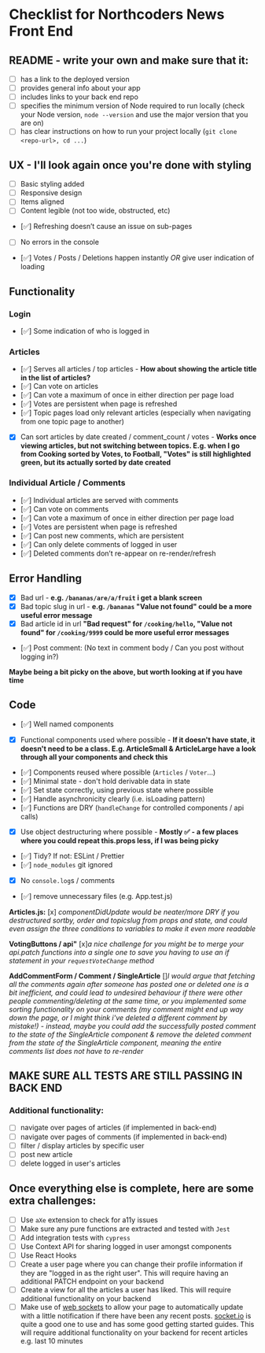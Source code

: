 # Checklist for Northcoders News Front End

## README - write your own and make sure that it:

- [ ] has a link to the deployed version
- [ ] provides general info about your app
- [ ] includes links to your back end repo
- [ ] specifies the minimum version of Node required to run locally (check your Node version, `node --version` and use the major version that you are on)
- [ ] has clear instructions on how to run your project locally (`git clone <repo-url>, cd ...`)

## UX - I'll look again once you're done with styling

- [ ] Basic styling added
- [ ] Responsive design
- [ ] Items aligned
- [ ] Content legible (not too wide, obstructed, etc)
- [✅] Refreshing doesn’t cause an issue on sub-pages
- [ ] No errors in the console
- [✅] Votes / Posts / Deletions happen instantly _OR_ give user indication of loading

## Functionality

### Login

- [✅] Some indication of who is logged in

### Articles

- [✅] Serves all articles / top articles - **How about showing the article title in the list of articles?**
- [✅] Can vote on articles
- [✅] Can vote a maximum of once in either direction per page load
- [✅] Votes are persistent when page is refreshed
- [✅] Topic pages load only relevant articles (especially when navigating from one topic page to another)
- [x] Can sort articles by date created / comment_count / votes - **Works once viewing articles, but not switching between topics. E.g. when I go from Cooking sorted by Votes, to Football, "Votes" is still highlighted green, but its actually sorted by date created**

### Individual Article / Comments

- [✅] Individual articles are served with comments
- [✅] Can vote on comments
- [✅] Can vote a maximum of once in either direction per page load
- [✅] Votes are persistent when page is refreshed
- [✅] Can post new comments, which are persistent
- [✅] Can only delete comments of logged in user
- [✅] Deleted comments don’t re-appear on re-render/refresh

## Error Handling

- [x] Bad url - **e.g. `/bananas/are/a/fruit` i get a blank screen**
- [x] Bad topic slug in url - **e.g. `/bananas` "Value not found" could be a more useful error message**
- [x] Bad article id in url **"Bad request" for `/cooking/hello`, "Value not found" for `/cooking/9999` could be more useful error messages**
- [✅] Post comment: (No text in comment body / Can you post without logging in?)

**Maybe being a bit picky on the above, but worth looking at if you have time**

## Code

- [✅] Well named components
- [x] Functional components used where possible - **If it doesn't have state, it doesn't need to be a class. E.g. ArticleSmall & ArticleLarge have a look through all your components and check this**
- [✅] Components reused where possible (`Articles` / `Voter`...)
- [✅] Minimal state - don't hold derivable data in state
- [✅] Set state correctly, using previous state where possible
- [✅] Handle asynchronicity clearly (i.e. isLoading pattern)
- [✅] Functions are DRY (`handleChange` for controlled components / api calls)
- [x] Use object destructuring where possible - **Mostly ✅ - a few places where you could repeat this.props less, if I was being picky**
- [✅] Tidy? If not: ESLint / Prettier
- [✅] `node_modules` git ignored
- [x] No `console.log`s / comments
- [✅] remove unnecessary files (e.g. App.test.js)

**Articles.js:**
[x] _componentDidUpdate would be neater/more DRY if you destructured sortby, order and topicslug from props and state, and could even assign the three conditions to variables to make it even more readable_

**VotingButtons / api"**
[x]_a nice challenge for you might be to merge your api.patch functions into a single one to save you having to use an if statement in your `requestVoteChange` method_

**AddCommentForm / Comment / SingleArticle**
[]_I would argue that fetching all the comments again after someone has posted one or deleted one is a bit inefficient, and could lead to undesired behaviour if there were other people commenting/deleting at the same time, or you implemented some sorting functionality on your comments (my comment might end up way down the page, or I might think i've deleted a different comment by mistake!) - instead, maybe you could add the successfully posted comment to the state of the SingleArticle component & remove the deleted comment from the state of the SingleArticle component, meaning the entire comments list does not have to re-render_

## MAKE SURE ALL TESTS ARE STILL PASSING IN BACK END

### Additional functionality:

- [ ] navigate over pages of articles (if implemented in back-end)
- [ ] navigate over pages of comments (if implemented in back-end)
- [ ] filter / display articles by specific user
- [ ] post new article
- [ ] delete logged in user's articles

## Once everything else is complete, here are some extra challenges:

- [ ] Use `aXe` extension to check for a11y issues
- [ ] Make sure any pure functions are extracted and tested with `Jest`
- [ ] Add integration tests with `cypress`
- [ ] Use Context API for sharing logged in user amongst components
- [ ] Use React Hooks
- [ ] Create a user page where you can change their profile information if they are "logged in as the right user". This will require having an additional PATCH endpoint on your backend
- [ ] Create a view for all the articles a user has liked. This will require additional functionality on your backend
- [ ] Make use of [web sockets](https://en.wikipedia.org/wiki/WebSocket) to allow your page to automatically update with a little notification if there have been any recent posts. [socket.io](https://socket.io/) is quite a good one to use and has some good getting started guides. This will require additional functionality on your backend for recent articles e.g. last 10 minutes
